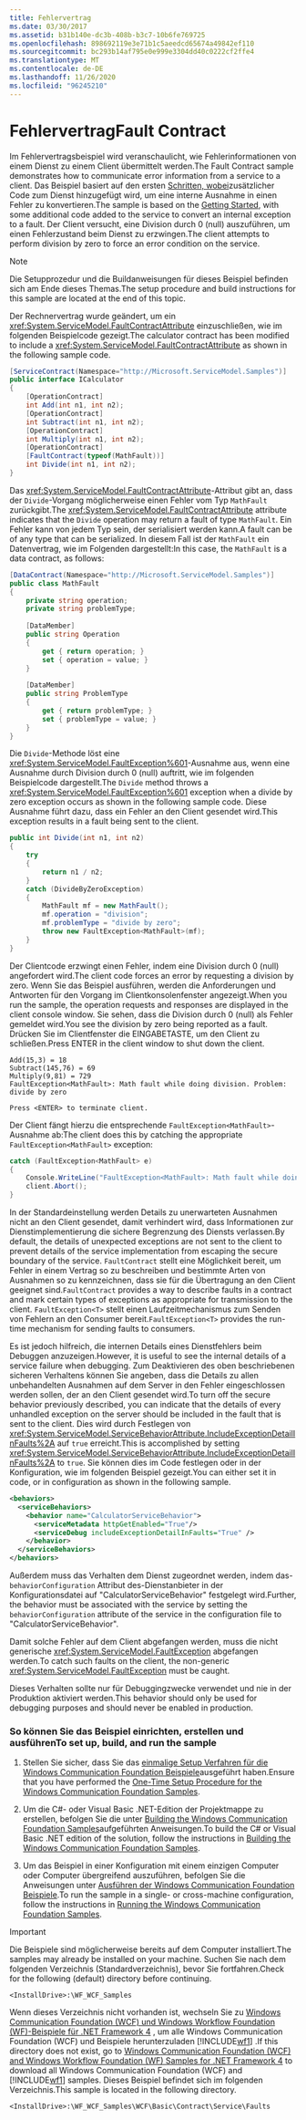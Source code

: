```yaml
---
title: Fehlervertrag
ms.date: 03/30/2017
ms.assetid: b31b140e-dc3b-408b-b3c7-10b6fe769725
ms.openlocfilehash: 898692119e3e71b1c5aeedcd65674a49842ef110
ms.sourcegitcommit: bc293b14af795e0e999e3304dd40c0222cf2ffe4
ms.translationtype: MT
ms.contentlocale: de-DE
ms.lasthandoff: 11/26/2020
ms.locfileid: "96245210"
---
```

# <a name="fault-contract"></a><span data-ttu-id="55e48-102">Fehlervertrag</span><span class="sxs-lookup"><span data-stu-id="55e48-102">Fault Contract</span></span>

<span data-ttu-id="55e48-103">Im Fehlervertragsbeispiel wird veranschaulicht, wie Fehlerinformationen von einem Dienst zu einem Client übermittelt werden.</span><span class="sxs-lookup"><span data-stu-id="55e48-103">The Fault Contract sample demonstrates how to communicate error information from a service to a client.</span></span> <span data-ttu-id="55e48-104">Das Beispiel basiert auf den ersten [Schritten, wobei](getting-started-sample.md)zusätzlicher Code zum Dienst hinzugefügt wird, um eine interne Ausnahme in einen Fehler zu konvertieren.</span><span class="sxs-lookup"><span data-stu-id="55e48-104">The sample is based on the [Getting Started](getting-started-sample.md), with some additional code added to the service to convert an internal exception to a fault.</span></span> <span data-ttu-id="55e48-105">Der Client versucht, eine Division durch 0 (null) auszuführen, um einen Fehlerzustand beim Dienst zu erzwingen.</span><span class="sxs-lookup"><span data-stu-id="55e48-105">The client attempts to perform division by zero to force an error condition on the service.</span></span>  
  
> [!NOTE]
> <span data-ttu-id="55e48-106">Die Setupprozedur und die Buildanweisungen für dieses Beispiel befinden sich am Ende dieses Themas.</span><span class="sxs-lookup"><span data-stu-id="55e48-106">The setup procedure and build instructions for this sample are located at the end of this topic.</span></span>  
  
 <span data-ttu-id="55e48-107">Der Rechnervertrag wurde geändert, um ein <xref:System.ServiceModel.FaultContractAttribute> einzuschließen, wie im folgenden Beispielcode gezeigt.</span><span class="sxs-lookup"><span data-stu-id="55e48-107">The calculator contract has been modified to include a <xref:System.ServiceModel.FaultContractAttribute> as shown in the following sample code.</span></span>  
  
```csharp
[ServiceContract(Namespace="http://Microsoft.ServiceModel.Samples")]  
public interface ICalculator  
{  
    [OperationContract]  
    int Add(int n1, int n2);  
    [OperationContract]  
    int Subtract(int n1, int n2);  
    [OperationContract]  
    int Multiply(int n1, int n2);  
    [OperationContract]  
    [FaultContract(typeof(MathFault))]  
    int Divide(int n1, int n2);  
}  
```  
  
 <span data-ttu-id="55e48-108">Das <xref:System.ServiceModel.FaultContractAttribute>-Attribut gibt an, dass der `Divide`-Vorgang möglicherweise einen Fehler vom Typ `MathFault` zurückgibt.</span><span class="sxs-lookup"><span data-stu-id="55e48-108">The <xref:System.ServiceModel.FaultContractAttribute> attribute indicates that the `Divide` operation may return a fault of type `MathFault`.</span></span> <span data-ttu-id="55e48-109">Ein Fehler kann von jedem Typ sein, der serialisiert werden kann.</span><span class="sxs-lookup"><span data-stu-id="55e48-109">A fault can be of any type that can be serialized.</span></span> <span data-ttu-id="55e48-110">In diesem Fall ist der `MathFault` ein Datenvertrag, wie im Folgenden dargestellt:</span><span class="sxs-lookup"><span data-stu-id="55e48-110">In this case, the `MathFault` is a data contract, as follows:</span></span>  
  
```csharp
[DataContract(Namespace="http://Microsoft.ServiceModel.Samples")]  
public class MathFault  
{
    private string operation;  
    private string problemType;  
  
    [DataMember]  
    public string Operation  
    {  
        get { return operation; }  
        set { operation = value; }  
    }  
  
    [DataMember]
    public string ProblemType  
    {  
        get { return problemType; }  
        set { problemType = value; }  
    }  
}  
```  
  
 <span data-ttu-id="55e48-111">Die `Divide`-Methode löst eine <xref:System.ServiceModel.FaultException%601>-Ausnahme aus, wenn eine Ausnahme durch Division durch 0 (null) auftritt, wie im folgenden Beispielcode dargestellt.</span><span class="sxs-lookup"><span data-stu-id="55e48-111">The `Divide` method throws a <xref:System.ServiceModel.FaultException%601> exception when a divide by zero exception occurs as shown in the following sample code.</span></span> <span data-ttu-id="55e48-112">Diese Ausnahme führt dazu, dass ein Fehler an den Client gesendet wird.</span><span class="sxs-lookup"><span data-stu-id="55e48-112">This exception results in a fault being sent to the client.</span></span>  
  
```csharp
public int Divide(int n1, int n2)  
{  
    try  
    {  
        return n1 / n2;  
    }  
    catch (DivideByZeroException)  
    {  
        MathFault mf = new MathFault();  
        mf.operation = "division";  
        mf.problemType = "divide by zero";  
        throw new FaultException<MathFault>(mf);  
    }  
}  
```  
  
 <span data-ttu-id="55e48-113">Der Clientcode erzwingt einen Fehler, indem eine Division durch 0 (null) angefordert wird.</span><span class="sxs-lookup"><span data-stu-id="55e48-113">The client code forces an error by requesting a division by zero.</span></span> <span data-ttu-id="55e48-114">Wenn Sie das Beispiel ausführen, werden die Anforderungen und Antworten für den Vorgang im Clientkonsolenfenster angezeigt.</span><span class="sxs-lookup"><span data-stu-id="55e48-114">When you run the sample, the operation requests and responses are displayed in the client console window.</span></span> <span data-ttu-id="55e48-115">Sie sehen, dass die Division durch 0 (null) als Fehler gemeldet wird.</span><span class="sxs-lookup"><span data-stu-id="55e48-115">You see the division by zero being reported as a fault.</span></span> <span data-ttu-id="55e48-116">Drücken Sie im Clientfenster die EINGABETASTE, um den Client zu schließen.</span><span class="sxs-lookup"><span data-stu-id="55e48-116">Press ENTER in the client window to shut down the client.</span></span>  
  
```console  
Add(15,3) = 18  
Subtract(145,76) = 69  
Multiply(9,81) = 729  
FaultException<MathFault>: Math fault while doing division. Problem: divide by zero  
  
Press <ENTER> to terminate client.  
```  
  
 <span data-ttu-id="55e48-117">Der Client fängt hierzu die entsprechende `FaultException<MathFault>`-Ausnahme ab:</span><span class="sxs-lookup"><span data-stu-id="55e48-117">The client does this by catching the appropriate `FaultException<MathFault>` exception:</span></span>  
  
```csharp
catch (FaultException<MathFault> e)  
{  
    Console.WriteLine("FaultException<MathFault>: Math fault while doing " + e.Detail.operation + ". Problem: " + e.Detail.problemType);  
    client.Abort();  
}  
```  
  
 <span data-ttu-id="55e48-118">In der Standardeinstellung werden Details zu unerwarteten Ausnahmen nicht an den Client gesendet, damit verhindert wird, dass Informationen zur Dienstimplementierung die sichere Begrenzung des Diensts verlassen.</span><span class="sxs-lookup"><span data-stu-id="55e48-118">By default, the details of unexpected exceptions are not sent to the client to prevent details of the service implementation from escaping the secure boundary of the service.</span></span> <span data-ttu-id="55e48-119">`FaultContract` stellt eine Möglichkeit bereit, um Fehler in einem Vertrag so zu beschreiben und bestimmte Arten von Ausnahmen so zu kennzeichnen, dass sie für die Übertragung an den Client geeignet sind.</span><span class="sxs-lookup"><span data-stu-id="55e48-119">`FaultContract` provides a way to describe faults in a contract and mark certain types of exceptions as appropriate for transmission to the client.</span></span> <span data-ttu-id="55e48-120">`FaultException<T>` stellt einen Laufzeitmechanismus zum Senden von Fehlern an den Consumer bereit.</span><span class="sxs-lookup"><span data-stu-id="55e48-120">`FaultException<T>` provides the run-time mechanism for sending faults to consumers.</span></span>  
  
 <span data-ttu-id="55e48-121">Es ist jedoch hilfreich, die internen Details eines Dienstfehlers beim Debuggen anzuzeigen.</span><span class="sxs-lookup"><span data-stu-id="55e48-121">However, it is useful to see the internal details of a service failure when debugging.</span></span> <span data-ttu-id="55e48-122">Zum Deaktivieren des oben beschriebenen sicheren Verhaltens können Sie angeben, dass die Details zu allen unbehandelten Ausnahmen auf dem Server in den Fehler eingeschlossen werden sollen, der an den Client gesendet wird.</span><span class="sxs-lookup"><span data-stu-id="55e48-122">To turn off the secure behavior previously described, you can indicate that the details of every unhandled exception on the server should be included in the fault that is sent to the client.</span></span> <span data-ttu-id="55e48-123">Dies wird durch Festlegen von <xref:System.ServiceModel.ServiceBehaviorAttribute.IncludeExceptionDetailInFaults%2A> auf `true` erreicht.</span><span class="sxs-lookup"><span data-stu-id="55e48-123">This is accomplished by setting <xref:System.ServiceModel.ServiceBehaviorAttribute.IncludeExceptionDetailInFaults%2A> to `true`.</span></span> <span data-ttu-id="55e48-124">Sie können dies im Code festlegen oder in der Konfiguration, wie im folgenden Beispiel gezeigt.</span><span class="sxs-lookup"><span data-stu-id="55e48-124">You can either set it in code, or in configuration as shown in the following sample.</span></span>  
  
```xml  
<behaviors>  
  <serviceBehaviors>  
    <behavior name="CalculatorServiceBehavior">  
      <serviceMetadata httpGetEnabled="True"/>  
      <serviceDebug includeExceptionDetailInFaults="True" />  
    </behavior>  
  </serviceBehaviors>  
</behaviors>  
```  
  
 <span data-ttu-id="55e48-125">Außerdem muss das Verhalten dem Dienst zugeordnet werden, indem das- `behaviorConfiguration` Attribut des-Dienstanbieter in der Konfigurationsdatei auf "CalculatorServiceBehavior" festgelegt wird.</span><span class="sxs-lookup"><span data-stu-id="55e48-125">Further, the behavior must be associated with the service by setting the `behaviorConfiguration` attribute of the service in the configuration file to "CalculatorServiceBehavior".</span></span>  
  
 <span data-ttu-id="55e48-126">Damit solche Fehler auf dem Client abgefangen werden, muss die nicht generische <xref:System.ServiceModel.FaultException> abgefangen werden.</span><span class="sxs-lookup"><span data-stu-id="55e48-126">To catch such faults on the client, the non-generic <xref:System.ServiceModel.FaultException> must be caught.</span></span>  
  
 <span data-ttu-id="55e48-127">Dieses Verhalten sollte nur für Debuggingzwecke verwendet und nie in der Produktion aktiviert werden.</span><span class="sxs-lookup"><span data-stu-id="55e48-127">This behavior should only be used for debugging purposes and should never be enabled in production.</span></span>  
  
### <a name="to-set-up-build-and-run-the-sample"></a><span data-ttu-id="55e48-128">So können Sie das Beispiel einrichten, erstellen und ausführen</span><span class="sxs-lookup"><span data-stu-id="55e48-128">To set up, build, and run the sample</span></span>  
  
1. <span data-ttu-id="55e48-129">Stellen Sie sicher, dass Sie das [einmalige Setup Verfahren für die Windows Communication Foundation Beispiele](one-time-setup-procedure-for-the-wcf-samples.md)ausgeführt haben.</span><span class="sxs-lookup"><span data-stu-id="55e48-129">Ensure that you have performed the [One-Time Setup Procedure for the Windows Communication Foundation Samples](one-time-setup-procedure-for-the-wcf-samples.md).</span></span>  
  
2. <span data-ttu-id="55e48-130">Um die C#- oder Visual Basic .NET-Edition der Projektmappe zu erstellen, befolgen Sie die unter [Building the Windows Communication Foundation Samples](building-the-samples.md)aufgeführten Anweisungen.</span><span class="sxs-lookup"><span data-stu-id="55e48-130">To build the C# or Visual Basic .NET edition of the solution, follow the instructions in [Building the Windows Communication Foundation Samples](building-the-samples.md).</span></span>  
  
3. <span data-ttu-id="55e48-131">Um das Beispiel in einer Konfiguration mit einem einzigen Computer oder Computer übergreifend auszuführen, befolgen Sie die Anweisungen unter [Ausführen der Windows Communication Foundation Beispiele](running-the-samples.md).</span><span class="sxs-lookup"><span data-stu-id="55e48-131">To run the sample in a single- or cross-machine configuration, follow the instructions in [Running the Windows Communication Foundation Samples](running-the-samples.md).</span></span>  
  
> [!IMPORTANT]
> <span data-ttu-id="55e48-132">Die Beispiele sind möglicherweise bereits auf dem Computer installiert.</span><span class="sxs-lookup"><span data-stu-id="55e48-132">The samples may already be installed on your machine.</span></span> <span data-ttu-id="55e48-133">Suchen Sie nach dem folgenden Verzeichnis (Standardverzeichnis), bevor Sie fortfahren.</span><span class="sxs-lookup"><span data-stu-id="55e48-133">Check for the following (default) directory before continuing.</span></span>  
>
> `<InstallDrive>:\WF_WCF_Samples`  
>
> <span data-ttu-id="55e48-134">Wenn dieses Verzeichnis nicht vorhanden ist, wechseln Sie zu [Windows Communication Foundation (WCF) und Windows Workflow Foundation (WF)-Beispiele für .NET Framework 4](https://www.microsoft.com/download/details.aspx?id=21459) , um alle Windows Communication Foundation (WCF) und Beispiele herunterzuladen [!INCLUDE[wf1](../../../../includes/wf1-md.md)] .</span><span class="sxs-lookup"><span data-stu-id="55e48-134">If this directory does not exist, go to [Windows Communication Foundation (WCF) and Windows Workflow Foundation (WF) Samples for .NET Framework 4](https://www.microsoft.com/download/details.aspx?id=21459) to download all Windows Communication Foundation (WCF) and [!INCLUDE[wf1](../../../../includes/wf1-md.md)] samples.</span></span> <span data-ttu-id="55e48-135">Dieses Beispiel befindet sich im folgenden Verzeichnis.</span><span class="sxs-lookup"><span data-stu-id="55e48-135">This sample is located in the following directory.</span></span>  
>
> `<InstallDrive>:\WF_WCF_Samples\WCF\Basic\Contract\Service\Faults`  
